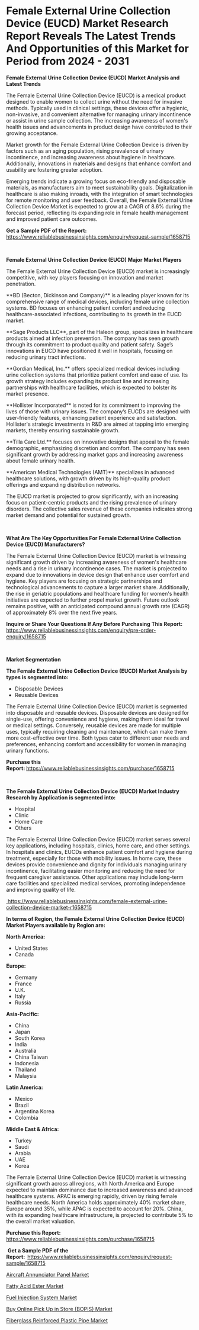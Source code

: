 <p><h1>Female External Urine Collection Device (EUCD) Market Research Report Reveals The Latest Trends And Opportunities of this Market for Period from 2024 - 2031</h1></p><p><strong>Female External Urine Collection Device (EUCD) Market Analysis and Latest Trends</strong></p>
<p><p>The Female External Urine Collection Device (EUCD) is a medical product designed to enable women to collect urine without the need for invasive methods. Typically used in clinical settings, these devices offer a hygienic, non-invasive, and convenient alternative for managing urinary incontinence or assist in urine sample collection. The increasing awareness of women's health issues and advancements in product design have contributed to their growing acceptance.</p><p>Market growth for the Female External Urine Collection Device is driven by factors such as an aging population, rising prevalence of urinary incontinence, and increasing awareness about hygiene in healthcare. Additionally, innovations in materials and designs that enhance comfort and usability are fostering greater adoption. </p><p>Emerging trends indicate a growing focus on eco-friendly and disposable materials, as manufacturers aim to meet sustainability goals. Digitalization in healthcare is also making inroads, with the integration of smart technologies for remote monitoring and user feedback. Overall, the Female External Urine Collection Device Market is expected to grow at a CAGR of 8.6% during the forecast period, reflecting its expanding role in female health management and improved patient care outcomes.</p></p>
<p><strong>Get a Sample PDF of the Report:&nbsp;</strong> <a href="https://www.reliablebusinessinsights.com/enquiry/request-sample/1658715?utm_campaign=1138&utm_medium=2&utm_source=Github&utm_content=ia&utm_term=09122024&utm_id=female-external-urine-collection-device-eucd">https://www.reliablebusinessinsights.com/enquiry/request-sample/1658715</a></p>
<p>&nbsp;</p>
<p><strong>Female External Urine Collection Device (EUCD) Major Market Players</strong></p>
<p><p>The Female External Urine Collection Device (EUCD) market is increasingly competitive, with key players focusing on innovation and market penetration. </p><p>**BD (Becton, Dickinson and Company)** is a leading player known for its comprehensive range of medical devices, including female urine collection systems. BD focuses on enhancing patient comfort and reducing healthcare-associated infections, contributing to its growth in the EUCD market.</p><p>**Sage Products LLC**, part of the Haleon group, specializes in healthcare products aimed at infection prevention. The company has seen growth through its commitment to product quality and patient safety. Sage’s innovations in EUCD have positioned it well in hospitals, focusing on reducing urinary tract infections.</p><p>**Gordian Medical, Inc.** offers specialized medical devices including urine collection systems that prioritize patient comfort and ease of use. Its growth strategy includes expanding its product line and increasing partnerships with healthcare facilities, which is expected to bolster its market presence.</p><p>**Hollister Incorporated** is noted for its commitment to improving the lives of those with urinary issues. The company’s EUCDs are designed with user-friendly features, enhancing patient experience and satisfaction. Hollister's strategic investments in R&D are aimed at tapping into emerging markets, thereby ensuring sustainable growth.</p><p>**Tilla Care Ltd.** focuses on innovative designs that appeal to the female demographic, emphasizing discretion and comfort. The company has seen significant growth by addressing market gaps and increasing awareness about female urinary health.</p><p>**American Medical Technologies (AMT)** specializes in advanced healthcare solutions, with growth driven by its high-quality product offerings and expanding distribution networks.</p><p>The EUCD market is projected to grow significantly, with an increasing focus on patient-centric products and the rising prevalence of urinary disorders. The collective sales revenue of these companies indicates strong market demand and potential for sustained growth.</p></p>
<p>&nbsp;</p>
<p><strong>What Are The Key Opportunities For Female External Urine Collection Device (EUCD) Manufacturers?</strong></p>
<p><p>The Female External Urine Collection Device (EUCD) market is witnessing significant growth driven by increasing awareness of women's healthcare needs and a rise in urinary incontinence cases. The market is projected to expand due to innovations in device design that enhance user comfort and hygiene. Key players are focusing on strategic partnerships and technological advancements to capture a larger market share. Additionally, the rise in geriatric populations and healthcare funding for women's health initiatives are expected to further propel market growth. Future outlook remains positive, with an anticipated compound annual growth rate (CAGR) of approximately 8% over the next five years.</p></p>
<p><strong>Inquire or Share Your Questions If Any Before Purchasing This Report:</strong> <a href="https://www.reliablebusinessinsights.com/enquiry/pre-order-enquiry/1658715?utm_campaign=1138&utm_medium=2&utm_source=Github&utm_content=ia&utm_term=09122024&utm_id=female-external-urine-collection-device-eucd">https://www.reliablebusinessinsights.com/enquiry/pre-order-enquiry/1658715</a></p>
<p>&nbsp;</p>
<p><strong>Market Segmentation</strong></p>
<p><strong>The Female External Urine Collection Device (EUCD) Market Analysis by types is segmented into:</strong></p>
<p><ul><li>Disposable Devices</li><li>Reusable Devices</li></ul></p>
<p><p>The Female External Urine Collection Device (EUCD) market is segmented into disposable and reusable devices. Disposable devices are designed for single-use, offering convenience and hygiene, making them ideal for travel or medical settings. Conversely, reusable devices are made for multiple uses, typically requiring cleaning and maintenance, which can make them more cost-effective over time. Both types cater to different user needs and preferences, enhancing comfort and accessibility for women in managing urinary functions.</p></p>
<p><strong>Purchase this Report:&nbsp;</strong><a href="https://www.reliablebusinessinsights.com/purchase/1658715?utm_campaign=1138&utm_medium=2&utm_source=Github&utm_content=ia&utm_term=09122024&utm_id=female-external-urine-collection-device-eucd">https://www.reliablebusinessinsights.com/purchase/1658715</a></p>
<p>&nbsp;</p>
<p><strong>The Female External Urine Collection Device (EUCD) Market Industry Research by Application is segmented into:</strong></p>
<p><ul><li>Hospital</li><li>Clinic</li><li>Home Care</li><li>Others</li></ul></p>
<p><p>The Female External Urine Collection Device (EUCD) market serves several key applications, including hospitals, clinics, home care, and other settings. In hospitals and clinics, EUCDs enhance patient comfort and hygiene during treatment, especially for those with mobility issues. In home care, these devices provide convenience and dignity for individuals managing urinary incontinence, facilitating easier monitoring and reducing the need for frequent caregiver assistance. Other applications may include long-term care facilities and specialized medical services, promoting independence and improving quality of life.</p></p>
<p><a href="https://www.reliablebusinessinsights.com/female-external-urine-collection-device-market-r1658715?utm_campaign=1138&utm_medium=2&utm_source=Github&utm_content=ia&utm_term=09122024&utm_id=female-external-urine-collection-device-eucd">&nbsp;https://www.reliablebusinessinsights.com/female-external-urine-collection-device-market-r1658715</a></p>
<p><strong>In terms of Region, the Female External Urine Collection Device (EUCD) Market Players available by Region are:</strong></p>
<p>
    <p> <strong> North America: </strong>
        <ul>
            <li>United States</li>
            <li>Canada</li>
        </ul>
        </p> 
    <p> <strong> Europe: </strong>
        <ul>
            <li>Germany</li>
            <li>France</li>
            <li>U.K.</li>
            <li>Italy</li>
            <li>Russia</li>
        </ul>
        </p> 
    <p> <strong> Asia-Pacific: </strong>
        <ul>
            <li>China</li>
            <li>Japan</li>
            <li>South Korea</li>
            <li>India</li>
            <li>Australia</li>
            <li>China Taiwan</li>
            <li>Indonesia</li>
            <li>Thailand</li>
            <li>Malaysia</li>
        </ul>
        </p> 
    <p> <strong> Latin America: </strong>
        <ul>
            <li>Mexico</li>
            <li>Brazil</li>
            <li>Argentina Korea</li>
            <li>Colombia</li>
        </ul>
        </p> 
    <p> <strong> Middle East & Africa: </strong>
        <ul>
            <li>Turkey</li>
            <li>Saudi</li>
            <li>Arabia</li>
            <li>UAE</li>
            <li>Korea</li>
        </ul>
    </p>
    </p>
<p><p>The Female External Urine Collection Device (EUCD) market is witnessing significant growth across all regions, with North America and Europe expected to maintain dominance due to increased awareness and advanced healthcare systems. APAC is emerging rapidly, driven by rising female healthcare needs. North America holds approximately 40% market share, Europe around 35%, while APAC is expected to account for 20%. China, with its expanding healthcare infrastructure, is projected to contribute 5% to the overall market valuation.</p></p>
<p><strong>Purchase this Report: </strong><a href="https://www.reliablebusinessinsights.com/purchase/1658715?utm_campaign=1138&utm_medium=2&utm_source=Github&utm_content=ia&utm_term=09122024&utm_id=female-external-urine-collection-device-eucd">https://www.reliablebusinessinsights.com/purchase/1658715</a></p>
<p>&nbsp;<strong>Get a Sample PDF of the Report:&nbsp;&nbsp;</strong><a href="https://www.reliablebusinessinsights.com/enquiry/request-sample/1658715?utm_campaign=1138&utm_medium=2&utm_source=Github&utm_content=ia&utm_term=09122024&utm_id=female-external-urine-collection-device-eucd">https://www.reliablebusinessinsights.com/enquiry/request-sample/1658715</a></p>
<p><strong></strong></p>
<p><p><a href="https://www.linkedin.com/pulse/comprehensive-aircraft-annunciator-panel-market-forecast-8cdde?utm_campaign=1138&utm_medium=2&utm_source=Github&utm_content=ia&utm_term=09122024&utm_id=female-external-urine-collection-device-eucd">Aircraft Annunciator Panel Market</a></p><p><a href="https://www.linkedin.com/pulse/th-score-market-0ptye?utm_campaign=1138&utm_medium=2&utm_source=Github&utm_content=ia&utm_term=09122024&utm_id=female-external-urine-collection-device-eucd">Fatty Acid Ester Market</a></p><p><a href="https://www.linkedin.com/pulse/fuel-injection-system-industry-insights-report-analyzing-vevye?utm_campaign=1138&utm_medium=2&utm_source=Github&utm_content=ia&utm_term=09122024&utm_id=female-external-urine-collection-device-eucd">Fuel Injection System Market</a></p><p><a href="https://github.com/jerhoskinson197676/Market-Research-Report-List-1/blob/main/buy-online-pick-up-in-store-bopis-market.md?utm_campaign=1138&utm_medium=2&utm_source=Github&utm_content=ia&utm_term=09122024&utm_id=female-external-urine-collection-device-eucd">Buy Online Pick Up in Store (BOPIS) Market</a></p><p><a href="https://www.linkedin.com/pulse/th-score-market-0ptye?utm_campaign=1138&utm_medium=2&utm_source=Github&utm_content=ia&utm_term=09122024&utm_id=female-external-urine-collection-device-eucd">Fiberglass Reinforced Plastic Pipe Market</a></p></p>